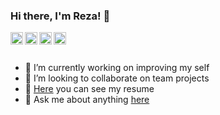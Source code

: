 ### Hi there, I'm Reza! 👋
<!-- ![Twitter Follow](https://img.shields.io/twitter/follow/srezasm?label=follow&style=social) -->

<a href="https://telegram.me/srezas">
  <img align="left" alt="telegram" width="20px" src="https://image.flaticon.com/icons/svg/2111/2111646.svg" />
</a>
<a href="https://twitter.com/SRezaSm">
  <img align="left" alt="telegram" width="20px" src="https://www.flaticon.com/svg/static/icons/svg/145/145812.svg" />
</a>
<a href="https://www.instagram.com/srezzas/">
  <img align="left" alt="instagram" width="20px" src="https://www.flaticon.com/svg/static/icons/svg/2111/2111463.svg" />
</a>
<a href="https://www.linkedin.com/in/seyed-reza-seyed-mohseni-b994961a3/">
  <img align="left" alt="instagram" width="20px" src="https://www.flaticon.com/svg/static/icons/svg/174/174857.svg" />
</a>

<br />
<br />

- 🔭 I’m currently working on improving my self
- 👯 I’m looking to collaborate on team projects
- 🌱 [Here](https://srezasm.github.io/Resume/) you can see my resume
- 💬 Ask me about anything [here](https://github.com/srezasm/srezasm/issues)
